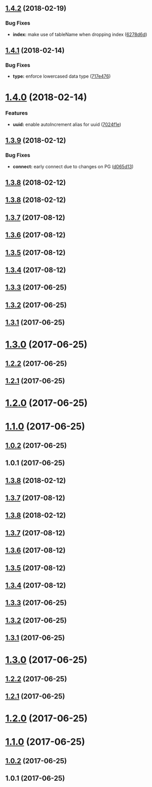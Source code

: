 <a name="1.4.2"></a>
## [1.4.2](https://github.com/db-migrate/cockroachdb/compare/v1.4.1...v1.4.2) (2018-02-19)


### Bug Fixes

* **index:** make use of tableName when dropping index ([6278d6d](https://github.com/db-migrate/cockroachdb/commit/6278d6d))



<a name="1.4.1"></a>
## [1.4.1](https://github.com/db-migrate/cockroachdb/compare/v1.4.0...v1.4.1) (2018-02-14)


### Bug Fixes

* **type:** enforce lowercased data type ([717e476](https://github.com/db-migrate/cockroachdb/commit/717e476))



<a name="1.4.0"></a>
# [1.4.0](https://github.com/db-migrate/cockroachdb/compare/v1.3.9...v1.4.0) (2018-02-14)


### Features

* **uuid:** enable autoIncrement alias for uuid ([7024f1e](https://github.com/db-migrate/cockroachdb/commit/7024f1e))



<a name="1.3.9"></a>
## [1.3.9](https://github.com/db-migrate/cockroachdb/compare/v1.3.8...v1.3.9) (2018-02-12)


### Bug Fixes

* **connect:** early connect due to changes on PG ([d065d13](https://github.com/db-migrate/cockroachdb/commit/d065d13))



<a name="1.3.8"></a>
## [1.3.8](https://github.com/db-migrate/cockroachdb/compare/v1.3.7...v1.3.8) (2018-02-12)



<a name="1.3.8"></a>
## [1.3.8](https://github.com/db-migrate/cockroachdb/compare/v1.3.7...v1.3.8) (2018-02-12)



<a name="1.3.7"></a>
## [1.3.7](https://github.com/db-migrate/cockroachdb/compare/v1.3.6...v1.3.7) (2017-08-12)



<a name="1.3.6"></a>
## [1.3.6](https://github.com/db-migrate/cockroachdb/compare/v1.3.5...v1.3.6) (2017-08-12)



<a name="1.3.5"></a>
## [1.3.5](https://github.com/db-migrate/cockroachdb/compare/v1.3.4...v1.3.5) (2017-08-12)



<a name="1.3.4"></a>
## [1.3.4](https://github.com/db-migrate/cockroachdb/compare/v1.3.3...v1.3.4) (2017-08-12)



<a name="1.3.3"></a>
## [1.3.3](https://github.com/db-migrate/cockroachdb/compare/v1.3.2...v1.3.3) (2017-06-25)



<a name="1.3.2"></a>
## [1.3.2](https://github.com/db-migrate/cockroachdb/compare/v1.3.1...v1.3.2) (2017-06-25)



<a name="1.3.1"></a>
## [1.3.1](https://github.com/db-migrate/cockroachdb/compare/v1.3.0...v1.3.1) (2017-06-25)



<a name="1.3.0"></a>
# [1.3.0](https://github.com/db-migrate/cockroachdb/compare/v1.2.2...v1.3.0) (2017-06-25)



<a name="1.2.2"></a>
## [1.2.2](https://github.com/db-migrate/cockroachdb/compare/v1.2.1...v1.2.2) (2017-06-25)



<a name="1.2.1"></a>
## [1.2.1](https://github.com/db-migrate/cockroachdb/compare/v1.2.0...v1.2.1) (2017-06-25)



<a name="1.2.0"></a>
# [1.2.0](https://github.com/db-migrate/cockroachdb/compare/v1.1.0...v1.2.0) (2017-06-25)



<a name="1.1.0"></a>
# [1.1.0](https://github.com/db-migrate/cockroachdb/compare/v1.0.2...v1.1.0) (2017-06-25)



<a name="1.0.2"></a>
## [1.0.2](https://github.com/db-migrate/cockroachdb/compare/v1.0.1...v1.0.2) (2017-06-25)



<a name="1.0.1"></a>
## 1.0.1 (2017-06-25)



<a name="1.3.8"></a>
## [1.3.8](https://github.com/db-migrate/cockroachdb/compare/v1.3.7...v1.3.8) (2018-02-12)



<a name="1.3.7"></a>
## [1.3.7](https://github.com/db-migrate/cockroachdb/compare/v1.3.6...v1.3.7) (2017-08-12)



<a name="1.3.8"></a>
## [1.3.8](https://github.com/db-migrate/cockroachdb/compare/v1.3.7...v1.3.8) (2018-02-12)



<a name="1.3.7"></a>

## [1.3.7](https://github.com/db-migrate/cockroachdb/compare/v1.3.6...v1.3.7) (2017-08-12)

<a name="1.3.6"></a>

## [1.3.6](https://github.com/db-migrate/cockroachdb/compare/v1.3.5...v1.3.6) (2017-08-12)

<a name="1.3.5"></a>

## [1.3.5](https://github.com/db-migrate/cockroachdb/compare/v1.3.4...v1.3.5) (2017-08-12)

<a name="1.3.4"></a>

## [1.3.4](https://github.com/db-migrate/cockroachdb/compare/v1.3.3...v1.3.4) (2017-08-12)

<a name="1.3.3"></a>

## [1.3.3](https://github.com/db-migrate/cockroachdb/compare/v1.3.2...v1.3.3) (2017-06-25)

<a name="1.3.2"></a>

## [1.3.2](https://github.com/db-migrate/cockroachdb/compare/v1.3.1...v1.3.2) (2017-06-25)

<a name="1.3.1"></a>

## [1.3.1](https://github.com/db-migrate/cockroachdb/compare/v1.3.0...v1.3.1) (2017-06-25)

<a name="1.3.0"></a>

# [1.3.0](https://github.com/db-migrate/cockroachdb/compare/v1.2.2...v1.3.0) (2017-06-25)

<a name="1.2.2"></a>

## [1.2.2](https://github.com/db-migrate/cockroachdb/compare/v1.2.1...v1.2.2) (2017-06-25)

<a name="1.2.1"></a>

## [1.2.1](https://github.com/db-migrate/cockroachdb/compare/v1.2.0...v1.2.1) (2017-06-25)

<a name="1.2.0"></a>

# [1.2.0](https://github.com/db-migrate/cockroachdb/compare/v1.1.0...v1.2.0) (2017-06-25)

<a name="1.1.0"></a>

# [1.1.0](https://github.com/db-migrate/cockroachdb/compare/v1.0.2...v1.1.0) (2017-06-25)

<a name="1.0.2"></a>

## [1.0.2](https://github.com/db-migrate/cockroachdb/compare/v1.0.1...v1.0.2) (2017-06-25)

<a name="1.0.1"></a>

## 1.0.1 (2017-06-25)
